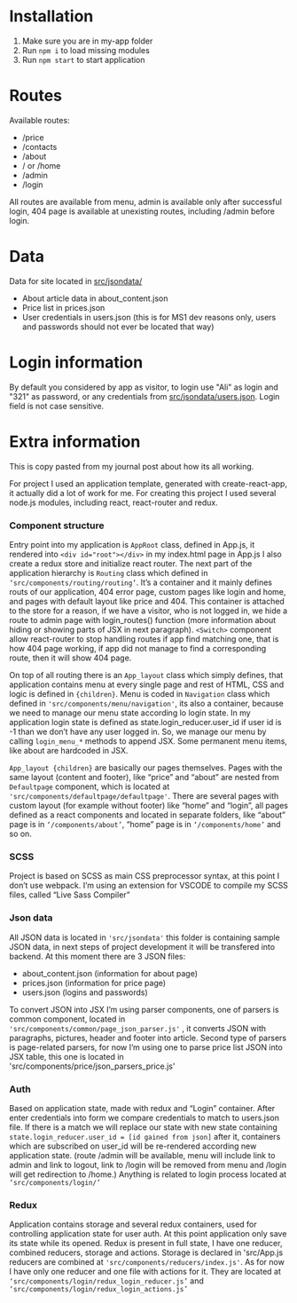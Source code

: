 # Installation
1. Make sure you are in my-app folder
2. Run ```npm i``` to load missing modules
3. Run ```npm start``` to start application

# Routes
Available routes:
* /price
* /contacts
* /about
* / or /home
* /admin
* /login

All routes are available from menu, admin is available only after successful login, 404 page is available at unexisting routes, including /admin before login.

# Data
Data for site located in [src/jsondata/](/src/jsondata/) 
* About article data in about_content.json
* Price list in prices.json
* User credentials in users.json (this is for MS1 dev reasons only, users and passwords should not ever be located that way)

# Login information
By default you considered by app as visitor, to login use "Ali" as login and "321" as password, or any credentials from [src/jsondata/users.json](src/jsondata/users.json). Login field is not case sensitive.

# Extra information
This is copy pasted from my journal post about how its all working.

For project I used an application template, generated with create-react-app, it actually did a lot of work for me. For creating this project I used several node.js modules, including react, react-router and redux.

### Component structure

Entry point into my application is ```AppRoot``` class, defined in App.js, it rendered into ```<div id="root"></div>``` in my index.html page in App.js I also create a redux store and initialize react router. 
The next part of the application hierarchy is ```Routing``` class which defined in ```‘src/components/routing/routing’```. It’s a container and it mainly defines routs of our application, 404 error page, custom pages like login and home, and pages with default layout like price and 404. This container is attached to the store for a reason, if we have a visitor, who is not logged in, we hide a route to admin page with login_routes() function (more information about hiding or showing parts of JSX in next paragraph). ```<Switch>``` component allow react-router to stop handling routes if app find matching one, that is how 404 page working, if app did not manage to find a corresponding route, then it will show 404 page. 

On top of all routing there is an ```App_layout``` class which simply defines, that application contains menu at every single page and rest of HTML, CSS and logic is defined in ```{children}```. Menu is coded in ```Navigation``` class which defined in ```'src/components/menu/navigation'```, its also a container, because we need to manage our menu state according lo login state. In my application login state is defined as state.login_reducer.user_id if user id is -1 than we don’t have any user logged in. So, we manage our menu by calling ```login_menu_*``` methods to append JSX. Some permanent menu items, like about are hardcoded in JSX.

```App_layout {children}``` are basically our pages themselves. Pages with the same layout (content and footer), like “price” and “about” are nested from ```Defaultpage``` component, which is located at ```'src/components/defaultpage/defaultpage'```.  There are several pages with custom layout (for example without footer) like “home” and “login”, all pages defined as a react components and located in separate folders, like “about” page is in ```‘/components/about’```, “home” page is in ```‘/components/home’``` and so on.

### SCSS

Project is based on SCSS as main CSS preprocessor syntax, at this point I don’t use webpack. I’m using an extension for VSCODE to compile my SCSS files, called “Live Sass Compiler”

### Json data

All JSON data is located in ```'src/jsondata'``` this folder is containing sample JSON data, in next steps of project development it will be transfered into backend. At this moment there are 3 JSON files:
* about_content.json (information for about page)
* prices.json (information for price page)
* users.json (logins and passwords)

To convert JSON into JSX I’m using parser components, one of parsers is common component, located in ```'src/components/common/page_json_parser.js'```
, it converts JSON with paragraphs, pictures, header and footer into article. Second type of parsers is page-related parsers, for now I’m using one to parse price list JSON into JSX table, this one is located in 'src/components/price/json_parsers_price.js'

### Auth

Based on application state, made with redux and “Login” container. After enter credentials into form we compare credentials to match to users.json file. If there is a match we will replace our state with new state containing ```state.login_reducer.user_id = [id gained from json]``` after it, containers which are subscribed on user_id will be re-rendered according new application state. (route /admin will be available, menu will include link to admin and link to logout, link to /login will be removed from menu and /login will get redirection to /home.) Anything is related to login process located at ```‘src/components/login/’```

### Redux

Application contains storage and several redux containers, used for controlling application state for user auth. At this point application only save its state while its opened. Redux is present in full state, I have one reducer, combined reducers, storage and actions. Storage is declared in 'src/App.js reducers are combined at ```'src/components/reducers/index.js'```. As for now I have only one reducer and one file with actions for it. They are located at ```‘src/components/login/redux_login_reducer.js’``` and ```‘src/components/login/redux_login_actions.js’```